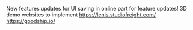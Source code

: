 New features updates for UI saving in online part for feature updates!
3D demo websites to implement
https://lenis.studiofreight.com/
https://goodship.io/
